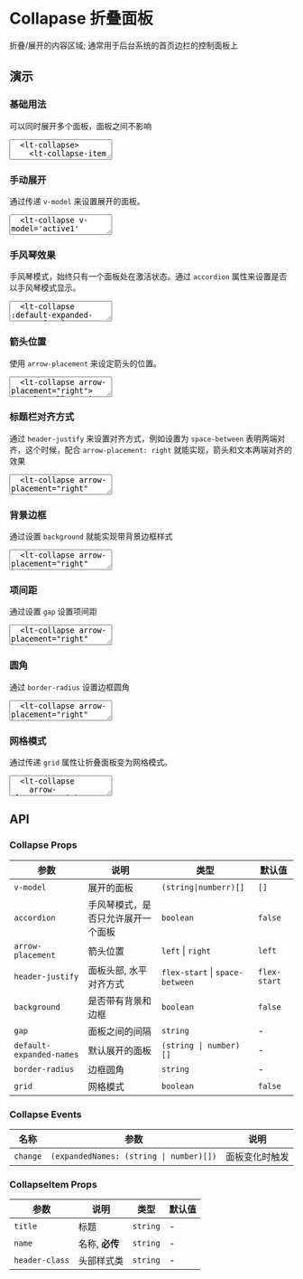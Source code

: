 # Collapase 折叠面板

折叠/展开的内容区域; 通常用于后台系统的首页边栏的控制面板上

## 演示

<script setup>
  import { Collapse, CollapseItem } from '../../src/index'
  import { ref } from 'vue'

  const activeNames = ref(['1'])

  const active1 = ref(['1'])
</script>

### 基础用法

可以同时展开多个面板，面板之间不影响

<ClientOnly>
  <CodePreview>
  <textarea lang="vue-html">
  <lt-collapse>
    <lt-collapse-item title="红灯" name="1" >
      <div>红灯 - 停</div>
    </lt-collapse-item>
    <lt-collapse-item title="绿灯" name="2" >
      <div>绿灯 - 行</div>
    </lt-collapse-item>
    <lt-collapse-item title="黄灯" name="3" >
      <div>黄灯 - 注意</div>
    </lt-collapse-item>
  </lt-collapse>
  </textarea>
  </CodePreview>
</ClientOnly>

### 手动展开

通过传递 `v-model` 来设置展开的面板。

<ClientOnly>
  <CodePreview>
  <textarea lang="vue-html">
  <lt-collapse v-model='active1' arrow-placement="right">
    <lt-collapse-item title="红灯" name="1" >
      <div>红灯 - 停</div>
    </lt-collapse-item>
    <lt-collapse-item title="绿灯" name="2" >
      <div>绿灯 - 行</div>
    </lt-collapse-item>
    <lt-collapse-item title="黄灯" name="3" >
      <div>黄灯 - 注意</div>
    </lt-collapse-item>
  </lt-collapse>
  </textarea>
  <template #preview>
    <Collapse v-model="active1">
      <CollapseItem title="红灯" name="1" >
        <div>红灯 - 停</div>
      </CollapseItem>
      <CollapseItem title="绿灯" name="2" >
        <div>绿灯 - 行</div>
      </CollapseItem>
      <CollapseItem title="黄灯" name="3" >
        <div>黄灯 - 注意</div>
      </CollapseItem>
    </Collapse>
  </template>
  </CodePreview>
</ClientOnly>

### 手风琴效果

手风琴模式，始终只有一个面板处在激活状态。通过 `accordion` 属性来设置是否以手风琴模式显示。

<ClientOnly>
  <CodePreview>
  <textarea lang="vue-html">
  <lt-collapse :default-expanded-names='["1"]'>
    <lt-collapse-item title="红灯" name="1" >
      <div>红灯 - 停</div>
    </lt-collapse-item>
    <lt-collapse-item title="绿灯" name="2" >
      <div>绿灯 - 行</div>
    </lt-collapse-item>
    <lt-collapse-item title="黄灯" name="3" >
      <div>黄灯 - 注意</div>
    </lt-collapse-item>
  </lt-collapse>
  </textarea>
  <template #preview>
  <Collapse accordion>
    <CollapseItem title="红灯" name="1" >
      <div>红灯 - 停</div>
    </CollapseItem>
    <CollapseItem title="绿灯" name="2" >
      <div>绿灯 - 行</div>
    </CollapseItem>
    <CollapseItem title="黄灯" name="3" >
      <div>黄灯 - 提示</div>
    </CollapseItem>
  </Collapse>
  </template>
  </CodePreview>
</ClientOnly>

### 箭头位置

使用 `arrow-placement` 来设定箭头的位置。

<ClientOnly>
  <CodePreview>
  <textarea lang="vue-html">
  <lt-collapse arrow-placement="right">
    <lt-collapse-item title="红灯" name="1" >
      <div>红灯 - 停</div>
    </lt-collapse-item>
    <lt-collapse-item title="绿灯" name="2" >
      <div>绿灯 - 行</div>
    </lt-collapse-item>
    <lt-collapse-item title="黄灯" name="3" >
      <div>黄灯 - 注意</div>
    </lt-collapse-item>
  </lt-collapse>
  </textarea>
  </CodePreview>
</ClientOnly>

### 标题栏对齐方式

通过 `header-justify` 来设置对齐方式，例如设置为 `space-between` 表明两端对齐，这个时候，配合 `arrow-placement: right` 就能实现，箭头和文本两端对齐的效果

<ClientOnly>
  <CodePreview>
  <textarea lang="vue-html">
  <lt-collapse arrow-placement="right" header-justify="space-between">
    <lt-collapse-item title="红灯" name="1" >
      <div>红灯 - 停</div>
    </lt-collapse-item>
    <lt-collapse-item title="绿灯" name="2" >
      <div>绿灯 - 行</div>
    </lt-collapse-item>
    <lt-collapse-item title="黄灯" name="3" >
      <div>黄灯 - 注意</div>
    </lt-collapse-item>
  </lt-collapse>
  </textarea>
  </CodePreview>
</ClientOnly>

### 背景边框

通过设置 `background` 就能实现带背景边框样式

<ClientOnly>
  <CodePreview>
  <textarea lang="vue-html">
  <lt-collapse arrow-placement="right" header-justify="space-between" background>
    <lt-collapse-item title="红灯" name="1" >
      <div>红灯 - 停</div>
    </lt-collapse-item>
    <lt-collapse-item title="绿灯" name="2" >
      <div>绿灯 - 行</div>
    </lt-collapse-item>
    <lt-collapse-item title="黄灯" name="3" >
      <div>黄灯 - 注意</div>
    </lt-collapse-item>
  </lt-collapse>
  </textarea>
  </CodePreview>
</ClientOnly>

### 项间距

通过设置 `gap` 设置项间距

<ClientOnly>
  <CodePreview>
  <textarea lang="vue-html">
  <lt-collapse arrow-placement="right" header-justify="space-between" background gap="10px">
    <lt-collapse-item title="红灯" name="1" >
      <div>红灯 - 停</div>
    </lt-collapse-item>
    <lt-collapse-item title="绿灯" name="2" >
      <div>绿灯 - 行</div>
    </lt-collapse-item>
    <lt-collapse-item title="黄灯" name="3" >
      <div>黄灯 - 注意</div>
    </lt-collapse-item>
  </lt-collapse>
  </textarea>
  </CodePreview>
</ClientOnly>

### 圆角

通过 `border-radius` 设置边框圆角

<ClientOnly>
  <CodePreview>
  <textarea lang="vue-html">
  <lt-collapse arrow-placement="right" header-justify="space-between" background border-radius="5px" gap="10px">
    <lt-collapse-item title="红灯" name="1" >
      <div>红灯 - 停</div>
    </lt-collapse-item>
    <lt-collapse-item title="绿灯" name="2" >
      <div>绿灯 - 行</div>
    </lt-collapse-item>
    <lt-collapse-item title="黄灯" name="3" >
      <div>黄灯 - 注意</div>
    </lt-collapse-item>
  </lt-collapse>
  </textarea>
  </CodePreview>
</ClientOnly>

### 网格模式

通过传递 `grid` 属性让折叠面板变为网格模式。

<ClientOnly>
  <CodePreview>
  <textarea lang="vue-html">
  <lt-collapse
    arrow-placement="right"
    header-justify="space-between"
    background
    border-radius="5px"
    gap="10px"
    grid
  >
    <lt-collapse-item title="红灯" name="1" >
      <div>红灯 - 停</div>
    </lt-collapse-item>
    <lt-collapse-item title="绿灯" name="2" >
      <div>绿灯 - 行</div>
    </lt-collapse-item>
    <lt-collapse-item title="黄灯" name="3" >
      <div>黄灯 - 注意</div>
    </lt-collapse-item>
  </lt-collapse>
  </textarea>
  </CodePreview>
</ClientOnly>

## API

### Collapse Props

<!-- prettier-ignore -->
| 参数 | 说明 | 类型 | 默认值 |
| --- | --- | --- | --- |
| `v-model` | 展开的面板 | `(string\|numberr)[]` | `[]` |
| `accordion` | 手风琴模式，是否只允许展开一个面板 | `boolean`                       | `false`      |
| `arrow-placement`        | 箭头位置                           | `left` \| `right`               | `left`       |
| `header-justify`         | 面板头部, 水平对齐方式             | `flex-start` \| `space-between` | `flex-start` |
| `background`             | 是否带有背景和边框                 | `boolean`                       | `false`      |
| `gap`                    | 面板之间的间隔                     | `string`                        | -            |
| `default-expanded-names` | 默认展开的面板                     | `(string \| number)[]`          | -            |
| `border-radius`          | 边框圆角                           | `string`                        | -            |
| `grid` | 网格模式 | `boolean` | `false` |

### Collapse Events

| 名称     | 参数                                    | 说明           |
| -------- | --------------------------------------- | -------------- |
| `change` | `(expandedNames: (string \| number)[])` | 面板变化时触发 |

### CollapseItem Props

| 参数           | 说明           | 类型     | 默认值 |
| -------------- | -------------- | -------- | ------ |
| `title`        | 标题           | `string` | -      |
| `name`         | 名称, **必传** | `string` | -      |
| `header-class` | 头部样式类     | `string` | -      |
